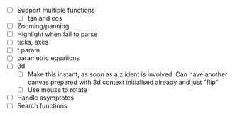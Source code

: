 - [ ] Support multiple functions
  - [ ] tan and cos
- [ ] Zooming/panning
- [ ] Highlight when fail to parse
- [ ] ticks, axes
- [ ] t param
- [ ] parametric equations
- [ ] 3d
  - [ ] Make this instant, as soon as a z ident is involved. Can have another canvas prepared with 3d context initialised already and just "flip"
  - [ ] Use mouse to rotate
- [ ] Handle asymptotes
- [ ] Search functions